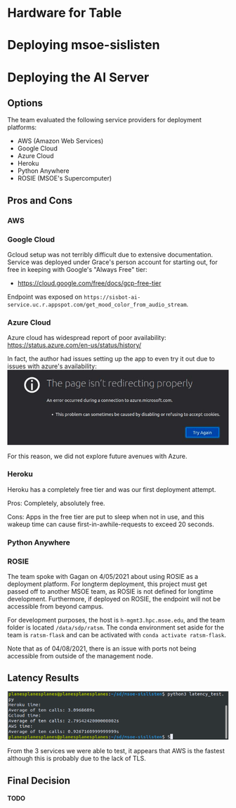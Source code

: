 # Hardware for Table


# Deploying msoe-sislisten


# Deploying the AI Server
## Options
The team evaluated the following service providers for deployment platforms:
* AWS (Amazon Web Services)
* Google Cloud
* Azure Cloud
* Heroku
* Python Anywhere
* ROSIE (MSOE's Supercomputer)

## Pros and Cons

### AWS

### Google Cloud
Gcloud setup was not terribly difficult due to extensive documentation. Service was deployed under Grace's person account for starting out, for free in keeping with Google's "Always Free" tier:
* https://cloud.google.com/free/docs/gcp-free-tier

Endpoint was exposed on 
`https://sisbot-ai-service.uc.r.appspot.com/get_mood_color_from_audio_stream`.


### Azure Cloud
Azure cloud has widespread report of poor availability:
https://status.azure.com/en-us/status/history/

In fact, the author had issues setting up the app to even try it out due to issues with azure's availability:
![image](uploads/f18fcd892b8cf2d658e0785cd44e82c0/image.png)

For this reason, we did not explore future avenues with Azure.

### Heroku
Heroku has a completely free tier and was our first deployment attempt.

Pros: Completely, absolutely free.

Cons: Apps in the free tier are put to sleep when not in use, and this wakeup time can cause first-in-awhile-requests to exceed 20 seconds.

### Python Anywhere

### ROSIE 
The team spoke with Gagan on 4/05/2021 about using ROSIE as a deployment platform. For longterm deployment, this project must get passed off to another MSOE team, as ROSIE is not defined for longtime development. Furthermore, if deployed on ROSIE, the endpoint will not be accessible from beyond campus.

For development purposes, the host is `h-mgmt3.hpc.msoe.edu`, and the team folder is located `/data/sdp/ratsm`. The conda environment set aside for the team is `ratsm-flask` and can be activated with `conda activate ratsm-flask`.

Note that as of 04/08/2021, there is an issue with ports not being accessible from outside of the management node. 

## Latency Results
![image](uploads/e27ebd35f3c7a5080a1756b520f7cbb2/image.png)

From the 3 services we were able to test, it appears that AWS is the fastest although this is probably due to the lack of TLS. 

## Final Decision
#### TODO